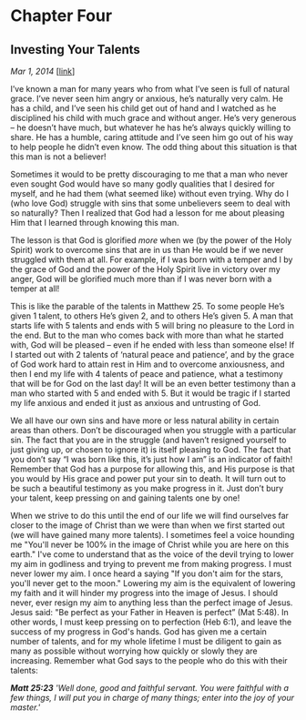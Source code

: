 # Chapter Four
## Investing Your Talents
*Mar 1, 2014*
[[link](https://nccf.church/Blog.aspx?BlogID=18)] 

I’ve known a man for many years who from what I’ve seen is full of natural grace. I’ve never seen him angry or anxious, he’s naturally very calm. He has a child, and I’ve seen his child get out of hand and I watched as he disciplined his child with much grace and without anger. He’s very generous – he doesn’t have much, but whatever he has he’s always quickly willing to share. He has a humble, caring attitude and I’ve seen him go out of his way to help people he didn’t even know. The odd thing about this situation is that this man is not a believer!

Sometimes it would to be pretty discouraging to me that a man who never even sought God would have so many godly qualities that I desired for myself, and he had them (what seemed like) without even trying. Why do I (who love God) struggle with sins that some unbelievers seem to deal with so naturally? Then I realized that God had a lesson for me about pleasing Him that I learned through knowing this man.

The lesson is that God is glorified *more* when we (by the power of the Holy Spirit) work to overcome sins that are in us than He would be if we never struggled with them at all. For example, if I was born with a temper and I by the grace of God and the power of the Holy Spirit live in victory over my anger, God will be glorified much more than if I was never born with a temper at all!

This is like the parable of the talents in Matthew 25. To some people He’s given 1 talent, to others He’s given 2, and to others He’s given 5. A man that starts life with 5 talents and ends with 5 will bring no pleasure to the Lord in the end. But to the man who comes back with more than what he started with, God will be pleased – even if he ended with less than someone else! If I started out with 2 talents of ‘natural peace and patience’, and by the grace of God work hard to attain rest in Him and to overcome anxiousness, and then I end my life with 4 talents of peace and patience, what a testimony that will be for God on the last day! It will be an even better testimony than a man who started with 5 and ended with 5. But it would be tragic if I started my life anxious and ended it just as anxious and untrusting of God.

We all have our own sins and have more or less natural ability in certain areas than others. Don’t be discouraged when you struggle with a particular sin. The fact that you are in the struggle (and haven’t resigned yourself to just giving up, or chosen to ignore it) is itself pleasing to God. The fact that you don’t say “I was born like this, it’s just how I am” is an indicator of faith! Remember that God has a purpose for allowing this, and His purpose is that you would by His grace and power put your sin to death. It will turn out to be such a beautiful testimony as you make progress in it. Just don’t bury your talent, keep pressing on and gaining talents one by one!

When we strive to do this until the end of our life we will find ourselves far closer to the image of Christ than we were than when we first started out (we will have gained many more talents). I sometimes feel a voice hounding me "You'll never be 100% in the image of Christ while you are here on this earth." I've come to understand that as the voice of the devil trying to lower my aim in godliness and trying to prevent me from making progress. I must never lower my aim. I once heard a saying "If you don't aim for the stars, you'll never get to the moon." Lowering my aim is the equivalent of lowering my faith and it will hinder my progress into the image of Jesus. I should never, ever resign my aim to anything less than the perfect image of Jesus. Jesus said: "Be perfect as your Father in Heaven is perfect” (Mat 5:48). In other words, I must keep pressing on to perfection (Heb 6:1), and leave the success of my progress in God's hands. God has given me a certain number of talents, and for my whole lifetime I must be diligent to gain as many as possible without worrying how quickly or slowly they are increasing. Remember what God says to the people who do this with their talents:

***Matt 25:23** 'Well done, good and faithful servant. You were faithful with a few things, I will put you in charge of many things; enter into the joy of your master.'*
